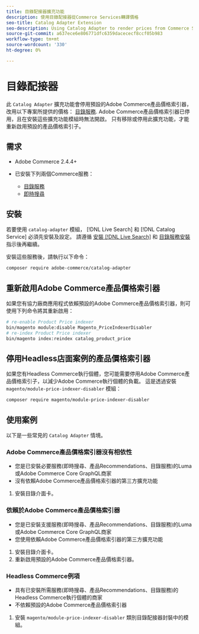 ```yaml
---
title: 目錄配接器擴充功能
description: 使用目錄配接器從Commerce Services轉譯價格
seo-title: Catalog Adapter Extension
seo-description: Using Catalog Adapter to render prices from Commerce Services
source-git-commit: a637ece6e806771dfc6359dacececf8ccf05b983
workflow-type: tm+mt
source-wordcount: '330'
ht-degree: 0%

---
```



# 目錄配接器

此 `Catalog Adapter` 擴充功能會停用預設的Adobe Commerce產品價格索引器，改用以下專案所提供的價格： [目錄服務](../catalog-service/overview.md).
Adobe Commerce產品價格索引器已停用，且在安裝這些擴充功能模組時無法開啟。 只有移除或停用此擴充功能，才能重新啟用預設的產品價格索引子。

## 需求

* Adobe Commerce 2.4.4+
* 已安裝下列兩個Commerce服務：

   * [目錄服務](../catalog-service/overview.md)
   * [即時搜尋](../live-search/guide-overview.md)

## 安裝

若要使用 `catalog-adapter` 模組， [!DNL Live Search] 和 [!DNL Catalog Service] 必須先安裝及設定。 請遵循 [安裝 [!DNL Live Search]](../live-search/install.md) 和 [目錄服務安裝](../catalog-service/installation.md) 指示後再繼續。

安裝這些服務後，請執行以下命令：

```bash
composer require adobe-commerce/catalog-adapter
```

## 重新啟用Adobe Commerce產品價格索引器

如果您有協力廠商應用程式依賴預設的Adobe Commerce產品價格索引器，則可使用下列命令將其重新啟用：

```bash
# re-enable Product Price indexer
bin/magento module:disable Magento_PriceIndexerDisabler
# re-index Product Price indexer 
bin/magento index:reindex catalog_product_price
```

## 停用Headless店面案例的產品價格索引器

如果您有Headless Commerce執行個體，您可能需要停用Adobe Commerce產品價格索引子，以減少Adobe Commerce執行個體的負載。
這是透過安裝 `magento/module-price-indexer-disabler` 模組：

```bash
composer require magento/module-price-indexer-disabler
```

## 使用案例

以下是一些常見的 `Catalog Adapter` 情境。

### Adobe Commerce產品價格索引器沒有相依性

* 您是已安裝必要服務(即時搜尋、產品Recommendations、目錄服務)的Luma或Adobe Commerce Core GraphQL商家
* 沒有依賴Adobe Commerce產品價格索引器的第三方擴充功能

1. 安裝目錄介面卡。

### 依賴於Adobe Commerce產品價格索引器

* 您是已安裝支援服務(即時搜尋、產品Recommendations、目錄服務)的Luma或Adobe Commerce Core GraphQL商家
* 您使用依賴Adobe Commerce產品價格索引器的第三方擴充功能

1. 安裝目錄介面卡。
1. 重新啟用預設的Adobe Commerce產品價格索引器。

### Headless Commerce例項

* 具有已安裝所需服務(即時搜尋、產品Recommendations、目錄服務)的Headless Commerce執行個體的商家
* 不依賴預設的Adobe Commerce產品價格索引器

1. 安裝 `magento/module-price-indexer-disabler` 類別目錄配接器封裝中的模組。
